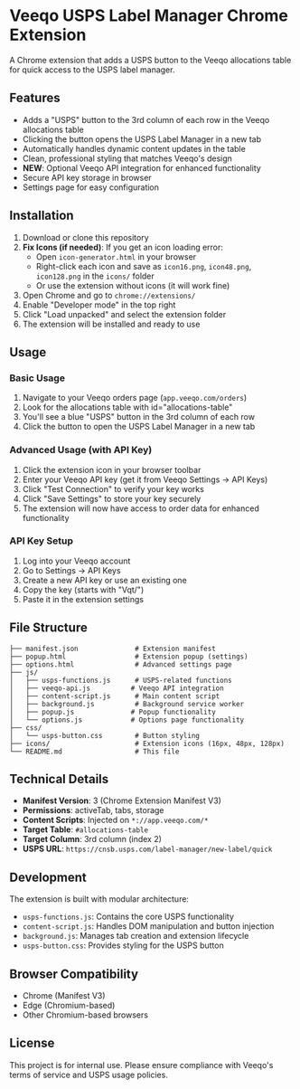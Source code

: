 # Veeqo USPS Label Manager Chrome Extension

A Chrome extension that adds a USPS button to the Veeqo allocations table for quick access to the USPS label manager.

## Features

- Adds a "USPS" button to the 3rd column of each row in the Veeqo allocations table
- Clicking the button opens the USPS Label Manager in a new tab
- Automatically handles dynamic content updates in the table
- Clean, professional styling that matches Veeqo's design
- **NEW**: Optional Veeqo API integration for enhanced functionality
- Secure API key storage in browser
- Settings page for easy configuration

## Installation

1. Download or clone this repository
2. **Fix Icons (if needed)**: If you get an icon loading error:
   - Open `icon-generator.html` in your browser
   - Right-click each icon and save as `icon16.png`, `icon48.png`, `icon128.png` in the `icons/` folder
   - Or use the extension without icons (it will work fine)
3. Open Chrome and go to `chrome://extensions/`
4. Enable "Developer mode" in the top right
5. Click "Load unpacked" and select the extension folder
6. The extension will be installed and ready to use

## Usage

### Basic Usage
1. Navigate to your Veeqo orders page (`app.veeqo.com/orders`)
2. Look for the allocations table with id="allocations-table"
3. You'll see a blue "USPS" button in the 3rd column of each row
4. Click the button to open the USPS Label Manager in a new tab

### Advanced Usage (with API Key)
1. Click the extension icon in your browser toolbar
2. Enter your Veeqo API key (get it from Veeqo Settings → API Keys)
3. Click "Test Connection" to verify your key works
4. Click "Save Settings" to store your key securely
5. The extension will now have access to order data for enhanced functionality

### API Key Setup
1. Log into your Veeqo account
2. Go to Settings → API Keys
3. Create a new API key or use an existing one
4. Copy the key (starts with "Vqt/")
5. Paste it in the extension settings

## File Structure

```
├── manifest.json              # Extension manifest
├── popup.html                 # Extension popup (settings)
├── options.html               # Advanced settings page
├── js/
│   ├── usps-functions.js      # USPS-related functions
│   ├── veeqo-api.js          # Veeqo API integration
│   ├── content-script.js      # Main content script
│   ├── background.js          # Background service worker
│   ├── popup.js              # Popup functionality
│   └── options.js            # Options page functionality
├── css/
│   └── usps-button.css        # Button styling
├── icons/                     # Extension icons (16px, 48px, 128px)
└── README.md                  # This file
```

## Technical Details

- **Manifest Version**: 3 (Chrome Extension Manifest V3)
- **Permissions**: activeTab, tabs, storage
- **Content Scripts**: Injected on `*://app.veeqo.com/*`
- **Target Table**: `#allocations-table`
- **Target Column**: 3rd column (index 2)
- **USPS URL**: `https://cnsb.usps.com/label-manager/new-label/quick`

## Development

The extension is built with modular architecture:

- `usps-functions.js`: Contains the core USPS functionality
- `content-script.js`: Handles DOM manipulation and button injection
- `background.js`: Manages tab creation and extension lifecycle
- `usps-button.css`: Provides styling for the USPS button

## Browser Compatibility

- Chrome (Manifest V3)
- Edge (Chromium-based)
- Other Chromium-based browsers

## License

This project is for internal use. Please ensure compliance with Veeqo's terms of service and USPS usage policies.
